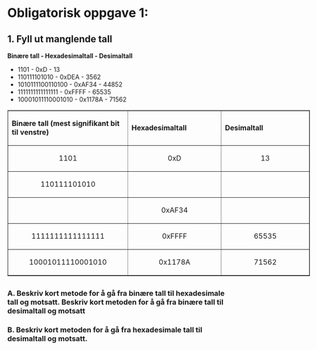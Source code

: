 
# Obligatorisk oppgave 1: 


## 1. Fyll ut manglende tall

**Binære tall - Hexadesimaltall - Desimaltall**  
 - 1101 - 0xD - 13
 - 110111101010 - 0xDEA - 3562
 - 1010111100110100 - 0xAF34 - 44852
 - 1111111111111111 - 0xFFFF - 65535
 - 10001011110001010 - 0x1178A - 71562
 
 

<table style="width: 687px;" border="1">

<tbody>

<tr>

<td style="width: 265px;">

**Binære tall (mest signifikant bit til venstre)**

</td>

<td style="width: 204px;">

**Hexadesimaltall**

</td>

<td style="width: 195px;">

**Desimaltall**

</td>

</tr>

<tr>

<td style="width: 265px; text-align: center;">

<p>1101</p>

</td>

<td style="width: 204px; text-align: center;">

<p>0xD</p>

</td>

<td style="width: 195px; text-align: center;">

<p>13</p>

</td>

</tr>

<tr>

<td style="width: 265px; text-align: center;">

<p>110111101010</p>

</td>

<td style="width: 204px; text-align: center;">

<p>&nbsp;</p>

</td>

<td style="width: 195px; text-align: center;">

<p>&nbsp;</p>

</td>

</tr>

<tr>

<td style="width: 265px; text-align: center;">

<p>&nbsp;</p>

</td>

<td style="width: 204px; text-align: center;">

<p>0xAF34</p>

</td>

<td style="width: 195px; text-align: center;">

<p>&nbsp;</p>

</td>

</tr>

<tr>

<td style="width: 265px; text-align: center;">

<p>1111111111111111</p>

</td>

<td style="width: 204px; text-align: center;">

<p>0xFFFF</p>

</td>

<td style="width: 195px; text-align: center;">

<p>65535</p>

</td>

</tr>

<tr>

<td style="width: 265px; text-align: center;">

<p>10001011110001010</p>

</td>

<td style="width: 204px; text-align: center;">

<p>0x1178A</p>

</td>

<td style="width: 195px; text-align: center;">

<p>71562</p>

</td>

</tr>

</tbody>

</table>

<h2><span style="font-size: 18pt;"></span></h2>



### A. Beskriv kort metode for å gå fra binære tall til hexadesimale tall og motsatt. Beskriv kort metoden for å gå fra binære tall til desimaltall og motsatt



### B. Beskriv kort metoden for å gå fra hexadesimale tall til desimaltall og motsatt.
